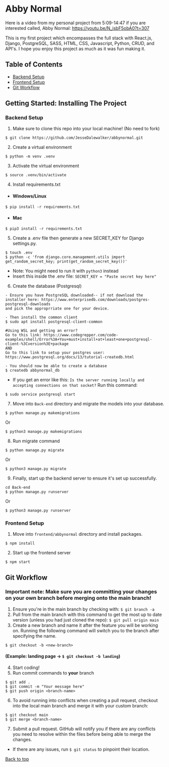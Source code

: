 # Abby Normal

Here is a video from my personal project from 5:09-14:47 if you are interested called, Abby Normal: https://youtu.be/N_isbF5obA0?t=307

This is my first project which encompasses the full stack with React.js, Django, PostgreSQL, SASS, HTML, CSS, Javascript, Python, CRUD, and API's. I hope you enjoy this project as much as it was fun making it.

## Table of Contents
* [Backend Setup](https://github.com/JesseDalewalker/abbynormal#backend-setup)
* [Frontend Setup](https://github.com/JesseDalewalker/abbynormal#frontend-setup)
* [Git Workflow](https://github.com/JesseDalewalker/abbynormal#git-workflow)

## Getting Started: Installing The Project

### **Backend Setup**

1. Make sure to clone this repo into your local machine! (No need to fork)
```
$ git clone https://github.com/JesseDalewalker/abbynormal.git
```

2. Create a virtual environment
```
$ python -m venv .venv
```

3. Activate the virtual environment
```
$ source .venv/bin/activate
```

4. Install requirements.txt
- #### Windows/Linux
```
$ pip install -r requirements.txt
```

- #### Mac
```
$ pip3 install -r requirements.txt
```
5. Create a .env file then generate a new SECRET_KEY for Django settings.py.
```
$ touch .env
$ python -c 'from django.core.management.utils import get_random_secret_key; print(get_random_secret_key())'
```
- Note: You might need to run it with `python3` instead
- Insert this inside the .env file: `SECRET_KEY = "Paste secret key here"`

6. Create the database (Postgresql)
```
- Ensure you have PostgreSQL downloaded-- if not download the installer here: https://www.enterprisedb.com/downloads/postgres-postgresql-downloads
and pick the approprriate one for your device.

- Then install the common client
$ sudo apt install postgresql-client-common

#Using WSL and getting an error? 
Go to this link: https://www.codegrepper.com/code-examples/shell/Error%3A+You+must+install+at+least+one+postgresql-client-%3Cversion%3E+package
AND 
Go to this link to setup your postgres user: https://www.postgresql.org/docs/13/tutorial-createdb.html

- You should now be able to create a database
$ createdb abbynormal_db
```
- If you get an error like this: `Is the server running locally and accepting connections on that socket?` Run this command:
```
$ sudo service postgresql start
```
7. Move into `Back-end` directory and migrate the models into your database.
```
$ python manage.py makemigrations
```
Or
```
$ python3 manage.py makemigrations
```
8. Run migrate command
```
$ python manage.py migrate
```
Or 
```
$ python3 manage.py migrate
```
9. Finally, start up the backend server to ensure it's set up successfully.
```
cd Back-end
$ python manage.py runserver
```
Or
```
$ python3 manage.py runserver
```

### **Frontend Setup**
1. Move into `frontend/abbynormal` directory and install packages.
```
$ npm install
```
2. Start up the frontend server
```
$ npm start
```
## Git Workflow
### **Important note:** Make sure you are committing your changes on your own branch before merging onto the main branch!
1. Ensure you're in the main branch by checking with: `$ git branch -a`
2. Pull from the main branch with this command to get the most up to date version (unless you had just cloned the repo): `$ git pull origin main`
3. Create a new branch and name it after the feature you will be working on. Running the following command will switch you to the branch after specifying the name.
```
$ git checkout -b <new-branch>
```
#### (Example: landing page -> `$ git checkout -b landing`)
4. Start coding!
5. Run commit commands to **your** branch
```
$ git add .
$ git commit -m "Your message here"
$ git push origin <branch-name>
```
6. To avoid running into conflicts when creating a pull request, checkout into the local main branch and merge it with your custom branch:
```
$ git checkout main
$ git merge <branch-name>
```
7. Submit a pull request. GitHub will notify you if there are any conflicts you need to resolve within the files before being able to merge the changes.
- If there are any issues, run `$ git status` to pinpoint their location.

[Back to top](https://github.com/JesseDalewalker/abbynormal#abbynormal)
